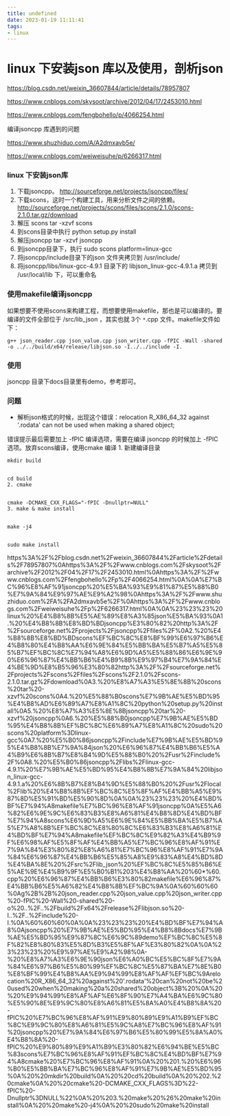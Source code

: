 ```yaml
---
title: undefined
date: 2023-01-19 11:11:41
tags:
- linux
---
```


# linux 下安装json 库以及使用，剖析json

https://blog.csdn.net/weixin_36607844/article/details/78957807

https://www.cnblogs.com/skysoot/archive/2012/04/17/2453010.html

https://www.cnblogs.com/fengbohello/p/4066254.html

编译jsoncpp 库遇到的问题

https://www.shuzhiduo.com/A/A2dmxavb5e/

https://www.cnblogs.com/weiweisuhe/p/6266317.html

### linux 下安装json库

1. 下载jsoncpp。 http://sourceforge.net/projects/jsoncpp/files/
2. 下载scons，这时一个构建工具，用来分析文件之间的依赖。http://sourceforge.net/projects/scons/files/scons/2.1.0/scons-2.1.0.tar.gz/download
3. 解压 scons tar -xzvf scons
4. 到scons目录中执行 python setup.py install
5. 解压jsoncpp tar -xzvf jsoncpp
6. 到jsoncpp目录下，执行 sudo scons platform=linux-gcc
7. 将jsoncpp/include目录下的json 文件夹拷贝到 /usr/include/
8. 将jsoncpp/libs/linux-gcc-4.9.1 目录下的 libjson_linux-gcc-4.9.1.a 拷贝到 /usr/local/lib 下，可以重命名
### 使用makefile编译jsoncpp

如果想要不使用scons来构建工程，而想要使用makefile，那也是可以编译的。要编译的文件全部位于 /src/lib_json ，其实也就 3个 `*`.cpp 文件。makefile文件如下：

```
g++ json_reader.cpp json_value.cpp json_writer.cpp -fPIC -Wall -shared -o ../../build/x64/release/libjson.so -I../../include -I.
```

### 使用

jsoncpp 目录下docs目录里有demo，参考即可。

### 问题

* 解析json格式的时候，出现这个错误：relocation R_X86_64_32 against '.rodata' can not be used when making a shared object;

错误提示最后需要加上 -fPIC 编译选项，需要在编译 jsoncpp 的时候加上 -fPIC 选项。放弃scons编译，使用cmake 编译    1. 新建编译目录
    
    
    mkdir build
    
    
    cd build
    2. cmake
    
    
    cmake -DCMAKE_CXX_FLAGS="-fPIC -Dnullptr=NULL"
    3. make & make install
    
    
    make -j4
    
    
    sudo make install

https%3A%2F%2Fblog.csdn.net%2Fweixin_36607844%2Farticle%2Fdetails%2F78957807%0Ahttps%3A%2F%2Fwww.cnblogs.com%2Fskysoot%2Farchive%2F2012%2F04%2F17%2F2453010.html%0Ahttps%3A%2F%2Fwww.cnblogs.com%2Ffengbohello%2Fp%2F4066254.html%0A%0A%E7%BC%96%E8%AF%91jsoncpp%20%E5%BA%93%E9%81%87%E5%88%B0%E7%9A%84%E9%97%AE%E9%A2%98%0Ahttps%3A%2F%2Fwww.shuzhiduo.com%2FA%2FA2dmxavb5e%2F%0Ahttps%3A%2F%2Fwww.cnblogs.com%2Fweiweisuhe%2Fp%2F6266317.html%0A%0A%23%23%23%20linux%20%E4%B8%8B%E5%AE%89%E8%A3%85json%E5%BA%93%0A1.%20%E4%B8%8B%E8%BD%BDjsoncpp%E3%80%82%20http%3A%2F%2Fsourceforge.net%2Fprojects%2Fjsoncpp%2Ffiles%2F%0A2.%20%E4%B8%8B%E8%BD%BDscons%EF%BC%8C%E8%BF%99%E6%97%B6%E4%B8%80%E4%B8%AA%E6%9E%84%E5%BB%BA%E5%B7%A5%E5%85%B7%EF%BC%8C%E7%94%A8%E6%9D%A5%E5%88%86%E6%9E%90%E6%96%87%E4%BB%B6%E4%B9%8B%E9%97%B4%E7%9A%84%E4%BE%9D%E8%B5%96%E3%80%82http%3A%2F%2Fsourceforge.net%2Fprojects%2Fscons%2Ffiles%2Fscons%2F2.1.0%2Fscons-2.1.0.tar.gz%2Fdownload%0A3.%20%E8%A7%A3%E5%8E%8B%20scons%20tar%20-xzvf%20scons%0A4.%20%E5%88%B0scons%E7%9B%AE%E5%BD%95%E4%B8%AD%E6%89%A7%E8%A1%8C%20python%20setup.py%20install%0A5.%20%E8%A7%A3%E5%8E%8Bjsoncpp%20tar%20-xzvf%20jsoncpp%0A6.%20%E5%88%B0jsoncpp%E7%9B%AE%E5%BD%95%E4%B8%8B%EF%BC%8C%E6%89%A7%E8%A1%8C%20sudo%20scons%20platform%3Dlinux-gcc%0A7.%20%E5%B0%86jsoncpp%2Finclude%E7%9B%AE%E5%BD%95%E4%B8%8B%E7%9A%84json%20%E6%96%87%E4%BB%B6%E5%A4%B9%E6%8B%B7%E8%B4%9D%E5%88%B0%20%2Fusr%2Finclude%2F%0A8.%20%E5%B0%86jsoncpp%2Flibs%2Flinux-gcc-4.9.1%20%E7%9B%AE%E5%BD%95%E4%B8%8B%E7%9A%84%20libjson_linux-gcc-4.9.1.a%20%E6%8B%B7%E8%B4%9D%E5%88%B0%20%2Fusr%2Flocal%2Flib%20%E4%B8%8B%EF%BC%8C%E5%8F%AF%E4%BB%A5%E9%87%8D%E5%91%BD%E5%90%8D%0A%0A%23%23%23%20%E4%BD%BF%E7%94%A8makefile%E7%BC%96%E8%AF%91jsoncpp%0A%E5%A6%82%E6%9E%9C%E6%83%B3%E8%A6%81%E4%B8%8D%E4%BD%BF%E7%94%A8scons%E6%9D%A5%E6%9E%84%E5%BB%BA%E5%B7%A5%E7%A8%8B%EF%BC%8C%E8%80%8C%E6%83%B3%E8%A6%81%E4%BD%BF%E7%94%A8makefile%EF%BC%8C%E9%82%A3%E4%B9%9F%E6%98%AF%E5%8F%AF%E4%BB%A5%E7%BC%96%E8%AF%91%E7%9A%84%E3%80%82%E8%A6%81%E7%BC%96%E8%AF%91%E7%9A%84%E6%96%87%E4%BB%B6%E5%85%A8%E9%83%A8%E4%BD%8D%E4%BA%8E%20%2Fsrc%2Flib_json%20%EF%BC%8C%E5%85%B6%E5%AE%9E%E4%B9%9F%E5%B0%B1%203%E4%B8%AA%20%60*%60.cpp%20%E6%96%87%E4%BB%B6%E3%80%82makefile%E6%96%87%E4%BB%B6%E5%A6%82%E4%B8%8B%EF%BC%9A%0A%60%60%60%0Ag%2B%2B%20json_reader.cpp%20json_value.cpp%20json_writer.cpp%20-fPIC%20-Wall%20-shared%20-o%20..%2F..%2Fbuild%2Fx64%2Frelease%2Flibjson.so%20-I..%2F..%2Finclude%20-I.%0A%60%60%60%0A%0A%23%23%23%20%E4%BD%BF%E7%94%A8%0Ajsoncpp%20%E7%9B%AE%E5%BD%95%E4%B8%8Bdocs%E7%9B%AE%E5%BD%95%E9%87%8C%E6%9C%89demo%EF%BC%8C%E5%8F%82%E8%80%83%E5%8D%B3%E5%8F%AF%E3%80%82%0A%0A%23%23%23%20%E9%97%AE%E9%A2%98%0A-%20%E8%A7%A3%E6%9E%90json%E6%A0%BC%E5%BC%8F%E7%9A%84%E6%97%B6%E5%80%99%EF%BC%8C%E5%87%BA%E7%8E%B0%E8%BF%99%E4%B8%AA%E9%94%99%E8%AF%AF%EF%BC%9Arelocation%20R_X86_64_32%20against%20'.rodata'%20can%20not%20be%20used%20when%20making%20a%20shared%20object%3B%20%0A%20%20%E9%94%99%E8%AF%AF%E6%8F%90%E7%A4%BA%E6%9C%80%E5%90%8E%E9%9C%80%E8%A6%81%E5%8A%A0%E4%B8%8A%20-fPIC%20%E7%BC%96%E8%AF%91%E9%80%89%E9%A1%B9%EF%BC%8C%E9%9C%80%E8%A6%81%E5%9C%A8%E7%BC%96%E8%AF%91%20jsoncpp%20%E7%9A%84%E6%97%B6%E5%80%99%E5%8A%A0%E4%B8%8A%20-fPIC%20%E9%80%89%E9%A1%B9%E3%80%82%E6%94%BE%E5%BC%83scons%E7%BC%96%E8%AF%91%EF%BC%8C%E4%BD%BF%E7%94%A8cmake%20%E7%BC%96%E8%AF%91%0A%20%201.%20%E6%96%B0%E5%BB%BA%E7%BC%96%E8%AF%91%E7%9B%AE%E5%BD%95%0A%20%20mkdir%20build%0A%20%20cd%20build%0A%20%202.%20cmake%0A%20%20cmake%20-DCMAKE_CXX_FLAGS%3D%22-fPIC%20-Dnullptr%3DNULL%22%0A%20%203.%20make%20%26%20make%20install%0A%20%20make%20-j4%0A%20%20sudo%20make%20install
